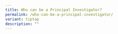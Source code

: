 ```yaml
---
title: Who can be a Principal Investigator?
permalink: /who-can-be-a-principal-investigator/
variant: tiptap
description: ""
---
```

<p></p>